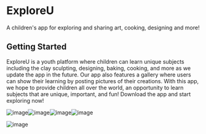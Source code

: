 # ExploreU

A children's app for exploring and sharing art, cooking, designing and more!

## Getting Started

ExploreU is a youth platform where children can learn unique subjects including the clay sculpting, designing, baking, cooking, and more as we update the app in the future. Our app also features a gallery where users can show their learning by posting pictures of their creations. With this app, we hope to provide children all over the world, an opportunity to learn subjects that are unique, important, and fun! Download the app and start exploring now!

![image](https://github.com/mish841/ExploreU/assets/74212776/2516a674-fc9d-4d0f-a866-bb7445b82a74)![image](https://github.com/mish841/ExploreU/assets/74212776/b0c39a94-a2f7-4888-ae6a-0d98802bb56b)![image](https://github.com/mish841/ExploreU/assets/74212776/38f395fc-79a0-4bc9-8137-dd898349d1ae)![image](https://github.com/mish841/ExploreU/assets/74212776/72543e89-0050-47f3-81c9-a51236f13c94)



![image](https://github.com/mish841/ExploreU/assets/74212776/aad092b9-5fd1-4c9f-a743-ebd500259abc)
